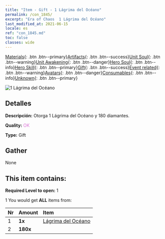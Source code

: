 ```yaml
---
title: "Item - Gift - 1 Lágrima del Océano"
permalink: /con_1845/
excerpt: "Era of Chaos  1 Lágrima del Océano"
last_modified_at: 2021-06-15
locale: es
ref: "con_1845.md"
toc: false
classes: wide
---
```

 [Materials](/ItemsES/){: .btn .btn--primary}[Artifacts](/ItemsES/Artifacts/){: .btn .btn--success}[Unit Soul](/ItemsES/UnitSoul/){: .btn .btn--warning}[Unit Awakening](/ItemsES/UnitAwakening/){: .btn .btn--danger}[Hero Soul](/ItemsES/HeroSoul/){: .btn .btn--info}[Hero Skill](/ItemsES/HeroSkill/){: .btn .btn--primary}[Gift](/ItemsES/Gift/){: .btn .btn--success}[Event related](/ItemsES/Events/){: .btn .btn--warning}[Avatars](/ItemsES/Avatars/){: .btn .btn--danger}[Consumables](/ItemsES/Consumables/){: .btn .btn--info}[Unknown](/ItemsES/Unknown/){: .btn .btn--primary}

 ![1 Lágrima del Océano](/images/t/i_907466.png)

## Detalles
 **Descripción:** Otorga 1 Lágrima del Océano y 180 diamantes.

 **Quality:** <span style="color: #DA70D6">OK</span>

 **Type:** Gift

## Gather

  None

## This item contains:

 **Required Level to open:** 1

 1 You would get **ALL** items  from:

  | Nr | Amount |     Item    |
  |:---|:-------|:------------|
  | 1 |  **1x** | [Lágrima del Océano](/ItemsES/con_955/) |  | 
  | 2 |  **180x** | <i class="fas fa-gem"/> |  | 
